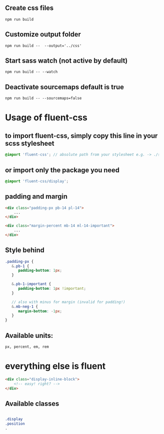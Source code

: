 ﻿## Create css files
`npm run build`

## Customize output folder

`npm run build --  --output='../css'`

## Start sass watch (not active by default)
`npm run build -- --watch`

## Deactivate sourcemaps default is true
`npm run build -- --sourcemaps=false`

# Usage of fluent-css
 
 ## to import fluent-css, simply copy this line in your scss stylesheet
```scss
@import 'fluent-css'; // absolute path from your stylesheet e.g. -> ./sass/fluent-styles/fluent-styles;
```

## or import only the package you need
```scss
@import 'fluent-css/display';
```

## padding and margin
```html
<div class="padding-px pb-14 pl-14">
	...
</div>

<div class="margin-percent mb-14 ml-14-important">
	...
</div>
```
## Style behind
```scss
.padding-px { 
   &.pb-1 {
      padding-bottom: 1px;
   }

   &.pb-1-important {
      padding-bottom: 1px !important;
   }

   // also with minus for margin (invalid for padding!)
   &.mb-neg-1 {
      margin-bottom: -1px;
   }
}
```

## Available units:
```
px, percent, em, rem
```

# everything else is fluent

```html
<div class="display-inline-block">
	<!-- easy! right? -->
</div>
```

## Available classes

```scss

.display
.position
.


```

